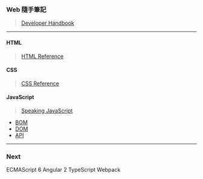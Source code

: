 ### Web 隨手筆記
> [Developer Handbook](http://www.frontendhandbook.com/)

***

#### HTML
> [HTML Reference](https://www.w3.org/TR/html51/index.html)

#### CSS
> [CSS Reference](http://tympanus.net/codrops/css_reference/)

#### JavaScript
> [Speaking JavaScript](http://speakingjs.com/es5/)

* [BOM](https://github.com/Shyam-Chen/Web-Cheat-Sheet/blob/master/BOM.md)
* [DOM](https://github.com/Shyam-Chen/Web-Cheat-Sheet/blob/master/DOM.md)
* [API](https://github.com/Shyam-Chen/Web-Cheat-Sheet/blob/master/API.md)

***

### Next
ECMAScript 6
Angular 2
TypeScript
Webpack

